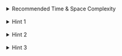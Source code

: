 <br>
<details class="hint-accordion">  
    <summary>Recommended Time & Space Complexity</summary>
    <p>
    You should aim for a solution with <code>O(n * (4^n))</code> time and <code>O(n)</code> space, where <code>n</code> is the length of the input string.
    </p>
</details>

<br>
<details class="hint-accordion">  
    <summary>Hint 1</summary>
    <p>
    We can use a hash map to pair all the digits with their corresponding letters. Think of this as a decision tree, where at each step, we have a digit, and we select one of multiple characters to proceed to the next digit in the given string <code>digits</code>. Can you think of an algorithm to generate all combinations of strings? 
    </p>
</details>

<br>
<details class="hint-accordion">  
    <summary>Hint 2</summary>
    <p>
    We can use backtracking where we select a character and process it, then backtrack to process another character. We recursively iterate on the given string with index <code>i</code>. At each step, we consider the letters from the hash map that correspond to the digit at the <code>i-th</code> index. Can you think of the base condition to stop this recursive path?
    </p>
</details>

<br>
<details class="hint-accordion">  
    <summary>Hint 3</summary>
    <p>
    We initialize an empty string that represents the choices of the characters throughout the current recursive path. When the index <code>i</code> reaches the end of the string, we add the current string to the result list and return.
    </p>
</details>
